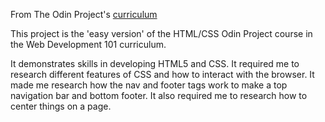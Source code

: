 From The Odin Project's [curriculum](http://www.theodinproject.com/courses/web-development-101/lessons/html-css)

This project is the 'easy version' of the HTML/CSS Odin Project 
course in the Web Development 101 curriculum.

It demonstrates skills in developing HTML5 and CSS. It required me to research different
features of CSS and how to interact with the browser. It made me research how the
nav and footer tags work to make a top navigation bar and bottom footer. It also required
me to research how to center things on a page.


